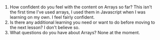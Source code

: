 1. How confident do you feel with the content on Arrays so far?
    This isn't the first time I've used arrays, I used them in Javascript when I was learning on my own. I feel fairly confident.
1. Is there any additional learning you need or want to do before moving to the next lesson?
    I don't believe so.
1. What questions do you have about Arrays?
    None at the moment.
